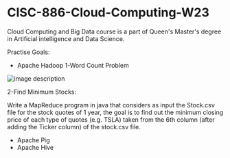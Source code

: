 # CISC-886-Cloud-Computing-W23

Cloud Computing and Big Data course is a part of Queen's Master's degree in Artificial intelligence and Data Science.

Practise Goals:

- Apache Hadoop
  1-Word Count Problem 


![image description](https://www.guru99.com/images/Big_Data/061114_0930_Introductio1.png)
 
 2-Find Minimum Stocks: 

  Write a MapReduce program in java that considers as input the Stock.csv file for the stock quotes of 1 year, the goal is to find out the minimum closing price of each type of quotes (e.g. TSLA) taken from the 6th column (after adding the Ticker column) of the stock.csv file.

- Apache Pig
- Apache Hive

